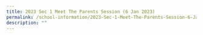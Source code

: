 ```yaml
---
title: 2023 Sec 1 Meet The Parents Session (6 Jan 2023)
permalink: /school-information/2023-Sec-1-Meet-The-Parents-Session-6-Jan-2023/
description: ""
---
```

